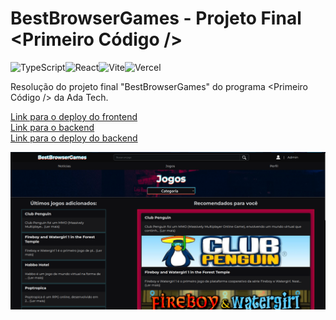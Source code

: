 # BestBrowserGames - Projeto Final <Primeiro Código />
![TypeScript](https://img.shields.io/badge/typescript-%23007ACC.svg?style=for-the-badge&logo=typescript&logoColor=white)![React](https://img.shields.io/badge/react-%2320232a.svg?style=for-the-badge&logo=react&logoColor=%2361DAFB)![Vite](https://img.shields.io/badge/vite-%23646CFF.svg?style=for-the-badge&logo=vite&logoColor=white)![Vercel](https://img.shields.io/badge/vercel-%23000000.svg?style=for-the-badge&logo=vercel&logoColor=white)

Resolução do projeto final "BestBrowserGames" do programa <Primeiro Código /> da Ada Tech.

[Link para o deploy do frontend](https://adafinal-frontend.vercel.app/)  
[Link para o backend](https://github.com/IMenezes-GH/Adafinal-backend)  
[Link para o deploy do backend](https://adafinal-backend.vercel.app/api-docs/)  

<img src="./doc/Screenshot_20231122_235222.png">